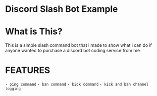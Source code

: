 # Discord Slash Bot Example

# What is This?
This is a simple slash command bot that i made to show what i can do if anyone wanted to purchase a discord bot coding service from me

# FEATURES
`- ping command`
`- ban command`
`- kick command`
`- kick and ban channel logging`


